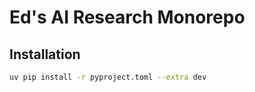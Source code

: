 # Ed's AI Research Monorepo

## Installation

```bash
uv pip install -r pyproject.toml --extra dev
```


